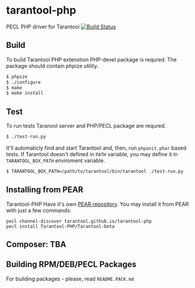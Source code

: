 tarantool-php
=============

PECL PHP driver for Tarantool [![Build Status](https://travis-ci.org/tarantool/tarantool-php.png?branch=nextgen)](https://travis-ci.org/tarantool/tarantool-php)

## Build

To build Tarantool PHP extenstion PHP-devel package is requred. The
package should contain phpize utility.

```sh
$ phpize
$ ./configure
$ make
$ make install
```

## Test

To run tests Taranool server and PHP/PECL package are requred.

```sh
$ ./test-run.py
```
It'll automaticly find and start Tarantool and, then, run `phpunit.phar` based tests.
If Tarantool doesn't defined in `PATH` variable, you may define it in `TARANTOOL_BOX_PATH` enviroment variable.

```sh
$ TARANTOOL_BOX_PATH=/path/to/tarantool/bin/tarantool ./test-run.py
```

## Installing from PEAR
Tarantool-PHP Have it's own [PEAR repository](https://tarantool.github.io/tarantool-php).
You may install it from PEAR with just a few commands:
```
pecl channel-discover tarantool.github.io/tarantool-php
pecl install Tarantool-PHP/Tarantool-beta
```

## Composer: TBA

## Building RPM/DEB/PECL Packages

For building packages - please, read `README.PACK.md`
